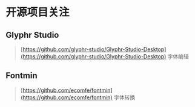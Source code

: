 # 开源项目关注

## Glyphr Studio
> [https://github.com/glyphr-studio/Glyphr-Studio-Desktop](https://github.com/glyphr-studio/Glyphr-Studio-Desktop) 字体编辑
## Fontmin
> [https://github.com/ecomfe/fontmin](https://github.com/ecomfe/fontmin) 字体转换